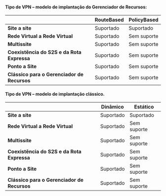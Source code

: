 #### Tipo de VPN – modelo de implantação do Gerenciador de Recursos:
|  | **RouteBased** | **PolicyBased** |
| --- | --- | --- |
| **Site a site** |Suportado |Suportado |
| **Rede Virtual a Rede Virtual** |Suportado |Sem suporte |
| **Multissite** |Suportado |Sem suporte |
| **Coexistência do S2S e da Rota Expressa** |Suportado |Sem suporte |
| **Ponto a Site** |Suportado |Sem suporte |
| **Clássico para o Gerenciador de Recursos** |Suportado |Sem suporte |

#### Tipo de VPN – modelo de implantação clássico.
|  | **Dinâmico** | **Estático** |
| --- | --- | --- |
| **Site a site** |Suportado |Suportado |
| **Rede Virtual a Rede Virtual** |Suportado |Sem suporte |
| **Multissite** |Suportado |Sem suporte |
| **Coexistência do S2S e da Rota Expressa** |Suportado |Sem suporte |
| **Ponto a Site** |Suportado |Sem suporte |
| **Clássico para o Gerenciador de Recursos** |Suportado |Sem suporte |

<!---HONumber=AcomDC_0907_2016-->